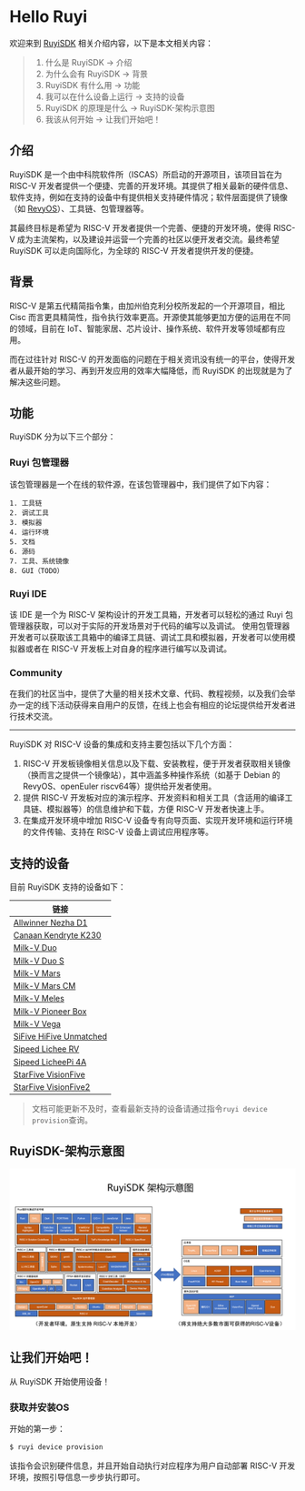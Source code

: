 # Hello Ruyi

欢迎来到 [RuyiSDK](https://github.com/ruyisdk) 相关介绍内容，以下是本文相关内容：

> 1. 什么是 RuyiSDK -> 介绍
> 2. 为什么会有 RuyiSDK -> 背景
> 3. RuyiSDK 有什么用 -> 功能
> 4. 我可以在什么设备上运行 -> 支持的设备
> 5. RuyiSDK 的原理是什么 -> RuyiSDK-架构示意图
> 6. 我该从何开始 -> 让我们开始吧！
## 介绍

RuyiSDK 是一个由中科院软件所（ISCAS）所启动的开源项目，该项目旨在为 RISC-V 开发者提供一个便捷、完善的开发环境。其提供了相关最新的硬件信息、软件支持，例如在支持的设备中有提供相关支持硬件情况；软件层面提供了镜像（如 [RevyOS](https://github.com/ruyisdk/revyos)）、工具链、包管理器等。

其最终目标是希望为 RISC-V 开发者提供一个完善、便捷的开发环境，使得 RISC-V 成为主流架构，以及建设并运营一个完善的社区以便开发者交流。最终希望 RuyiSDK 可以走向国际化，为全球的 RISC-V 开发者提供开发的便捷。

## 背景

RISC-V 是第五代精简指令集，由加州伯克利分校所发起的一个开源项目，相比 Cisc 而言更具精简性，指令执行效率更高。开源使其能够更加方便的运用在不同的领域，目前在 IoT、智能家居、芯片设计、操作系统、软件开发等领域都有应用。

而在过往针对 RISC-V 的开发面临的问题在于相关资讯没有统一的平台，使得开发者从最开始的学习、再到开发应用的效率大幅降低，而 RuyiSDK 的出现就是为了解决这些问题。

## 功能

RuyiSDK 分为以下三个部分：
### Ruyi 包管理器

该包管理器是一个在线的软件源，在该包管理器中，我们提供了如下内容：

```
1. 工具链
2. 调试工具
3. 模拟器
4. 运行环境
5. 文档
6. 源码
7. 工具、系统镜像
8. GUI（TODO）
```

### Ruyi IDE

该 IDE 是一个为 RISC-V 架构设计的开发工具箱，开发者可以轻松的通过 Ruyi 包管理器获取，可以对于实际的开发场景对于代码的编写以及调试。
使用包管理器开发者可以获取该工具箱中的编译工具链、调试工具和模拟器，开发者可以使用模拟器或者在 RISC-V 开发板上对自身的程序进行编写以及调试。

### Community

在我们的社区当中，提供了大量的相关技术文章、代码、教程视频，以及我们会举办一定的线下活动获得来自用户的反馈，在线上也会有相应的论坛提供给开发者进行技术交流。

----

RuyiSDK 对 RISC-V 设备的集成和支持主要包括以下几个方面：

1.  RISC-V 开发板镜像相关信息以及下载、安装教程，便于开发者获取相关镜像（换而言之提供一个镜像站），其中涵盖多种操作系统（如基于 Debian 的 RevyOS、openEuler riscv64等）提供给开发者使用。
2.  提供 RISC-V 开发板对应的演示程序、开发资料和相关工具（含适用的编译工具链、模拟器等）的信息维护和下载，方便 RISC-V 开发者快速上手。
3.  在集成开发环境中增加 RISC-V 设备专有向导页面、实现开发环境和运行环境的文件传输、支持在 RISC-V 设备上调试应用程序等。

## 支持的设备

目前 RuyiSDK 支持的设备如下：

| 链接                                                     |
|---------------------------------------------------------|
| [Allwinner Nezha D1](https://d1.docs.aw-ol.com/d1_dev/) |
| [Canaan Kendryte K230](https://www.canaan-creative.com/product/k230/) |
| [Milk-V Duo](https://milkv.io/zh/duo)                   |
| [Milk-V Duo S](https://milkv.io/zh/duo-s)               |
| [Milk-V Mars](https://milkv.io/zh/mars)                 |
| [Milk-V Mars CM](https://milkv.io/zh/mars-cm)           |
| [Milk-V Meles](https://milkv.io/zh/meles)               |
| [Milk-V Pioneer Box](https://milkv.io/zh/pioneer)       |
| [Milk-V Vega](https://milkv.io/zh/vega)                 |
| [SiFive HiFive Unmatched](https://www.sifive.com/boards/hifive-unmatched) |
| [Sipeed Lichee RV](https://wiki.sipeed.com/hardware/en/lichee/RV/RV.html) |
| [Sipeed LicheePi 4A](https://wiki.sipeed.com/hardware/en/lichee/th1520/lpi4a/1_intro.html) |
| [StarFive VisionFive](https://www.starfivetech.com/site/boards) |
| [StarFive VisionFive2](https://www.starfivetech.com/site/boards)          |
> 文档可能更新不及时，查看最新支持的设备请通过指令`ruyi device provision`查询。

## RuyiSDK-架构示意图

![Structure-RuyiSDK.png](./img/Structure-RuyiSDK.png)

## 让我们开始吧！

从 RuyiSDK 开始使用设备！
### 获取并安装OS

开始的第一步：

```bash
$ ruyi device provision
```

该指令会识别硬件信息，并且开始自动执行对应程序为用户自动部署 RISC-V 开发环境，按照引导信息一步步执行即可。
